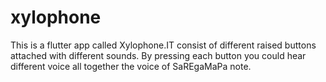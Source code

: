 # xylophone

This is a flutter app called Xylophone.IT consist of different raised buttons attached with different sounds. By pressing each button you could hear different voice all together the voice of SaREgaMaPa note.
